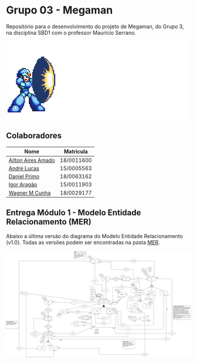 # Grupo 03 - Megaman


Repositório para o desenvolvimento do projeto de Megaman, do Grupo 3, na disciplina SBD1 com o professor Maurício Serrano.

<p align="center">
    <img src="Assets/mega%20man.gif">
</p>

## Colaboradores

| Nome | Matrícula |
|----|------------|
| [Ailton Aires Amado](https://github.com/ailtonaires) | 18/0011600 |
| [André Lucas](https://github.com/andrelucasf) | 15/0005563 |
| [Daniel Primo](https://github.com/danieldagerom) | 18/0063162 |
| [Igor Aragão](https://github.com/roginaldosemog) | 15/0011903|
| [Wagner M Cunha](https://github.com/wagnermc506) | 18/0029177 |

## Entrega Módulo 1 - Modelo Entidade Relacionamento (MER)

Abaixo a última versão do diagrama do Modelo Entidade Relacionamento (v1.0). Todas as versões podem ser encontradas na pasta [MER](./MER).

<p align="center">
    <img src="MER/MER_megaman_mud_v1.0.jpg">
</p>
